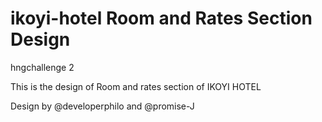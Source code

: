 # ikoyi-hotel Room and Rates Section Design

hngchallenge 2

This is the design of Room and rates section of IKOYI HOTEL 

Design by @developerphilo and @promise-J
